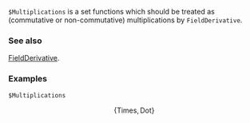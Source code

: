 `$Multiplications` is a set functions which should be treated as (commutative or non-commutative) multiplications by `FieldDerivative`.

### See also

[FieldDerivative](FieldDerivative).

### Examples

```mathematica
$Multiplications
```

$$\{\text{Times},\text{Dot}\}$$